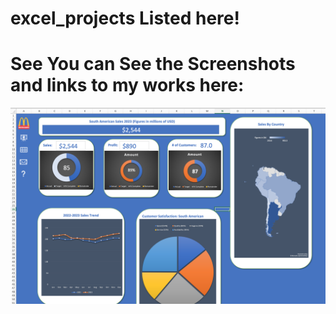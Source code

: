 # excel_projects Listed here!

# See You can See the Screenshots and links to my works here:

![South American region fast food sales](https://github.com/xDavidHx/excel_projects-/blob/main/Fastfood%20South%20America%20Dashboard%20screenshot.png)

